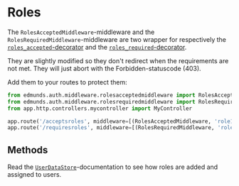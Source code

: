 
# Roles

The `RolesAcceptedMiddleware`-middleware and the `RolesRequiredMiddleware`-middleware
are two wrapper for respectively the
[`roles_accepted`-decorator](https://pythonhosted.org/Flask-Security/api.html#flask_security.decorators.roles_accepted)
and the
[`roles_required`-decorator](https://pythonhosted.org/Flask-Security/api.html#flask_security.decorators.roles_required).

They are slightly modified so they don't redirect when the requirements are not met.
They will just abort with the Forbidden-statuscode (403).

Add them to your routes to protect them:
```python
from edmunds.auth.middleware.rolesacceptedmiddleware import RolesAcceptedMiddleware
from edmunds.auth.middleware.rolesrequiredmiddleware import RolesRequiredMiddleware
from app.http.controllers.mycontroller import MyController

app.route('/acceptsroles', middleware=[(RolesAcceptedMiddleware, 'role1', 'role2')], uses = (MyController, 'acceptsroles'))
app.route('/requiresroles', middleware=[(RolesRequiredMiddleware, 'role3', 'role4')], uses = (MyController, 'requiresroles'))
```


## Methods

Read the [`UserDataStore`](https://pythonhosted.org/Flask-Security/api.html#flask_security.datastore.UserDatastore)-documentation
to see how roles are added and assigned to users.
